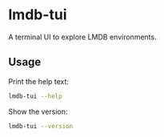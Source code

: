 # lmdb-tui

A terminal UI to explore LMDB environments.

## Usage

Print the help text:

```bash
lmdb-tui --help
```

Show the version:

```bash
lmdb-tui --version
```
